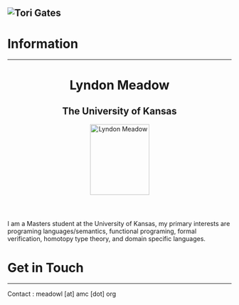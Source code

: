![Tori Gates](https://lmeadow.github.io/Header.jpg)
---
# Information
----
<div>
<header>
<h1>Lyndon Meadow</h1>
<h2>The University of Kansas</h2>
<img width="133" height="159" alt="Lyndon Meadow" src="https://lmeadow.github.io/Profile.png">       
<p></p>
</header>
</div>

I am a Masters student at the University of Kansas, my primary interests are programing languages/semantics, functional programing, formal verification, homotopy type theory, and domain specific languages.

# Get in Touch
-----

Contact
: meadowl \[at\] amc \[dot\] org
